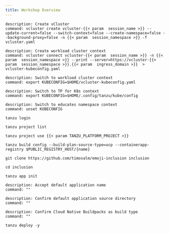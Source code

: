 ```yaml
---
title: Workshop Overview
---
```


```terminal:execute
description: Create vCluster
command: vcluster create vcluster-{{< param  session_name >}} --update-current=false --switch-context=false --create-namespace=false --background-proxy=false -n {{< param  session_namespace >}} -f vcluster.yaml
```

```terminal:execute
description: Create workload cluster context
command: vcluster connect vcluster-{{< param  session_name >}} -n {{< param  session_namespace >}} --print --server=https://vcluster-{{< param  session_namespace >}}.{{< param  ingress_domain >}}  > vcluster-kubeconfig.yaml
```

```terminal:execute
description: Switch to workload cluster context
command: export KUBECONFIG=$HOME/vcluster-kubeconfig.yaml
```
```terminal:execute
description: Switch to TP for K8s context
command: export KUBECONFIG=$HOME/.config/tanzu/kube/config
```
```terminal:execute
description: Switch to educates namespace context
command: unset KUBECONFIG
```

```execute
tanzu login
```

```execute
tanzu project list
```

```execute
tanzu project use {{< param TANZU_PLATFORM_PROJECT >}}
```

```execute
tanzu build config --build-plan-source-type=ucp --containerapp-registry $PUBLIC_REGISTRY_HOST/{name}
```
```execute
git clone https://github.com/timosalm/emoji-inclusion inclusion
```
```execute
cd inclusion
```
```execute
tanzu app init
```
```terminal:execute
description: Accept default application name
command: ""
```
```terminal:execute
description: Confirm default application source directory
command: ""
```
```terminal:execute
description: Confirm Cloud Native Buildpacks as build type
command: ""
```
```execute
tanzu deploy -y
```